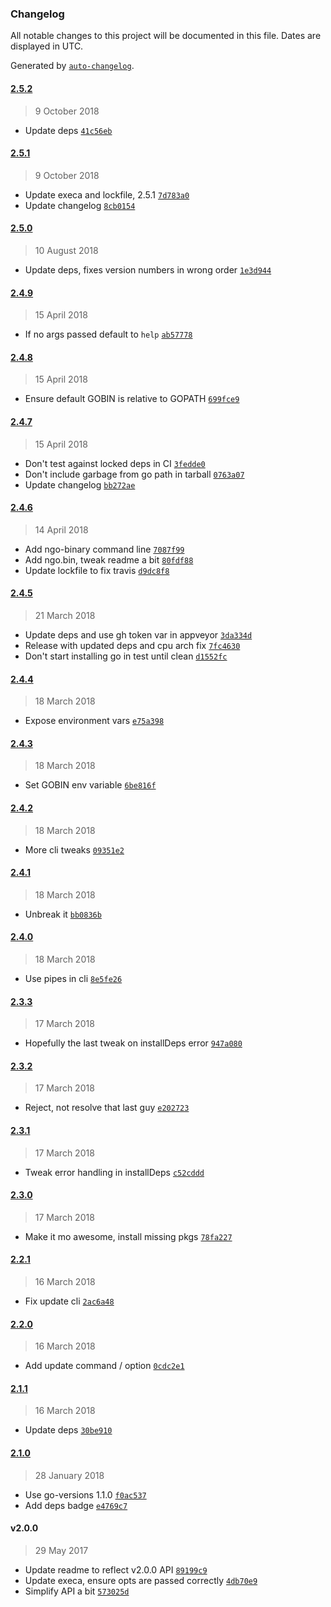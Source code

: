 ### Changelog

All notable changes to this project will be documented in this file. Dates are displayed in UTC.

Generated by [`auto-changelog`](https://github.com/CookPete/auto-changelog).

#### [2.5.2](https://github.com/doesdev/ngo/compare/2.5.1...2.5.2)

> 9 October 2018

- Update deps [`41c56eb`](https://github.com/doesdev/ngo/commit/41c56eb38a102ba723731a92c8fa57ee8b2ef24f)

#### [2.5.1](https://github.com/doesdev/ngo/compare/2.5.0...2.5.1)

> 9 October 2018

- Update execa and lockfile, 2.5.1 [`7d783a0`](https://github.com/doesdev/ngo/commit/7d783a05defe147bff5dccf3286fa8bbb7bb04e5)
- Update changelog [`8cb0154`](https://github.com/doesdev/ngo/commit/8cb0154e0d7302b76ab6a46d40bd9f100bc7d491)

#### [2.5.0](https://github.com/doesdev/ngo/compare/2.4.9...2.5.0)

> 10 August 2018

- Update deps, fixes version numbers in wrong order [`1e3d944`](https://github.com/doesdev/ngo/commit/1e3d944cfb1fb402c4bfa7c3b7e717f8a68e4f3a)

#### [2.4.9](https://github.com/doesdev/ngo/compare/2.4.8...2.4.9)

> 15 April 2018

- If no args passed default to `help` [`ab57778`](https://github.com/doesdev/ngo/commit/ab5777837a6f3dcc27e80aec8eaf3f8602c044f2)

#### [2.4.8](https://github.com/doesdev/ngo/compare/2.4.7...2.4.8)

> 15 April 2018

- Ensure default GOBIN is relative to GOPATH [`699fce9`](https://github.com/doesdev/ngo/commit/699fce993f6678d5a1f764231388db973822247a)

#### [2.4.7](https://github.com/doesdev/ngo/compare/2.4.6...2.4.7)

> 15 April 2018

- Don't test against locked deps in CI [`3fedde0`](https://github.com/doesdev/ngo/commit/3fedde0994d356f3c517db970b168a7a990fc232)
- Don't include garbage from go path in tarball [`0763a07`](https://github.com/doesdev/ngo/commit/0763a07142f70f3275f09f32eeb8c532238ed3a7)
- Update changelog [`bb272ae`](https://github.com/doesdev/ngo/commit/bb272ae542245bffb2a339c40908565db99d7b12)

#### [2.4.6](https://github.com/doesdev/ngo/compare/2.4.5...2.4.6)

> 14 April 2018

- Add ngo-binary command line [`7087f99`](https://github.com/doesdev/ngo/commit/7087f9967721a931348724b096af64051eeafa57)
- Add ngo.bin, tweak readme a bit [`80fdf88`](https://github.com/doesdev/ngo/commit/80fdf88cdaf08207c3fe9242c3fc835b94cdb0a7)
- Update lockfile to fix travis [`d9dc8f8`](https://github.com/doesdev/ngo/commit/d9dc8f8bf530877374aa19c5aafa2c157d4e5a26)

#### [2.4.5](https://github.com/doesdev/ngo/compare/2.4.4...2.4.5)

> 21 March 2018

- Update deps and use gh token var in appveyor [`3da334d`](https://github.com/doesdev/ngo/commit/3da334db9772792a27721f6f7f7d4ee9f536a8b9)
- Release with updated deps and cpu arch fix [`7fc4630`](https://github.com/doesdev/ngo/commit/7fc46304cc800281a426f9e43abc1b1623f31f67)
- Don't start installing go in test until clean [`d1552fc`](https://github.com/doesdev/ngo/commit/d1552fc3de057ca5552944870e0a3099b5c61294)

#### [2.4.4](https://github.com/doesdev/ngo/compare/2.4.3...2.4.4)

> 18 March 2018

- Expose environment vars [`e75a398`](https://github.com/doesdev/ngo/commit/e75a398e17d7f9ffc207815b9ab5f2d579ddbc87)

#### [2.4.3](https://github.com/doesdev/ngo/compare/2.4.2...2.4.3)

> 18 March 2018

- Set GOBIN env variable [`6be816f`](https://github.com/doesdev/ngo/commit/6be816f273b39d5d5dcd104dd41eecb0198588a3)

#### [2.4.2](https://github.com/doesdev/ngo/compare/2.4.1...2.4.2)

> 18 March 2018

- More cli tweaks [`09351e2`](https://github.com/doesdev/ngo/commit/09351e2a6042affb26fc73f7e1ec0b4839e87e06)

#### [2.4.1](https://github.com/doesdev/ngo/compare/2.4.0...2.4.1)

> 18 March 2018

- Unbreak it [`bb0836b`](https://github.com/doesdev/ngo/commit/bb0836bf2ad7863095fddd0ce639225ea618c60e)

#### [2.4.0](https://github.com/doesdev/ngo/compare/2.3.3...2.4.0)

> 18 March 2018

- Use pipes in cli [`8e5fe26`](https://github.com/doesdev/ngo/commit/8e5fe267d597501d4dfff253972a70fbdfad8aff)

#### [2.3.3](https://github.com/doesdev/ngo/compare/2.3.2...2.3.3)

> 17 March 2018

- Hopefully the last tweak on installDeps error [`947a080`](https://github.com/doesdev/ngo/commit/947a080a122390c5846163164863232c38c9d595)

#### [2.3.2](https://github.com/doesdev/ngo/compare/2.3.1...2.3.2)

> 17 March 2018

- Reject, not resolve that last guy [`e202723`](https://github.com/doesdev/ngo/commit/e2027232824d9e53f6054a590c2a69ec58882f0b)

#### [2.3.1](https://github.com/doesdev/ngo/compare/2.3.0...2.3.1)

> 17 March 2018

- Tweak error handling in installDeps [`c52cddd`](https://github.com/doesdev/ngo/commit/c52cdddf1daba380f97eaacdc5d76ff6090637e3)

#### [2.3.0](https://github.com/doesdev/ngo/compare/2.2.1...2.3.0)

> 17 March 2018

- Make it mo awesome, install missing pkgs [`78fa227`](https://github.com/doesdev/ngo/commit/78fa2271d9b5c530d6a225ac1c36aa1174b78b7e)

#### [2.2.1](https://github.com/doesdev/ngo/compare/2.2.0...2.2.1)

> 16 March 2018

- Fix update cli [`2ac6a48`](https://github.com/doesdev/ngo/commit/2ac6a482adb45a0d2c1205f98f649d7ac651cfb3)

#### [2.2.0](https://github.com/doesdev/ngo/compare/2.1.1...2.2.0)

> 16 March 2018

- Add update command / option [`0cdc2e1`](https://github.com/doesdev/ngo/commit/0cdc2e1d208afddb0900d039de806eaee354e48e)

#### [2.1.1](https://github.com/doesdev/ngo/compare/2.1.0...2.1.1)

> 16 March 2018

- Update deps [`30be910`](https://github.com/doesdev/ngo/commit/30be91065f65d4eace4695dd2cb820f75bd38beb)

#### [2.1.0](https://github.com/doesdev/ngo/compare/v2.0.0...2.1.0)

> 28 January 2018

- Use go-versions 1.1.0 [`f0ac537`](https://github.com/doesdev/ngo/commit/f0ac537f0f8d7cdae26d98b5b781ef6f1d6540a9)
- Add deps badge [`e4769c7`](https://github.com/doesdev/ngo/commit/e4769c78db45326748aae454b5153ed7040c0a32)

#### v2.0.0

> 29 May 2017

- Update readme to reflect v2.0.0 API [`89199c9`](https://github.com/doesdev/ngo/commit/89199c96246adf8a2d936b0da73ec0ce86c09a11)
- Update execa, ensure opts are passed correctly [`4db70e9`](https://github.com/doesdev/ngo/commit/4db70e9cbfa58d36a4f41d51a32236f6e2a70022)
- Simplify API a bit [`573025d`](https://github.com/doesdev/ngo/commit/573025d1039b0b7ef1be480bfdf2f544c50c5b33)
